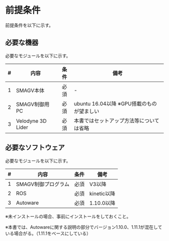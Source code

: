 # 前提条件
前提条件を以下に示す。



## 必要な機器

必要なモジュールを以下に示す。

|  #   | 内容              | 条件 | 備考                                      |
| :--: | ----------------- | :--: | ----------------------------------------- |
|  1   | SMAGV本体         | 必須 | -                                         |
|  2   | SMAGV制御用PC     | 必須 | ubuntu 16.04以降 ※GPU搭載のものが望ましい |
|  3   | Velodyne 3D Lider | 必須 | 本書ではセットアップ方法等については省略  |



## 必要なソフトウェア

必要なモジュールを以下に示す。

|  #   | 内容                | 条件 | 備考        |
| :--: | ------------------- | :--: | ----------- |
|  1   | SMAGV制御プログラム | 必須 | V3以降      |
|  2   | ROS                 | 必須 | kinetic以降 |
|  3   | Autoware            | 必須 | 1.10.0以降  |

※未インストールの場合、事前にインストールをしておくこと。

※本書では、Autowareに関する説明の部分でバージョン1.10.0、1.11.1が混在している場合がる。（1.11.1をベースにしている）








